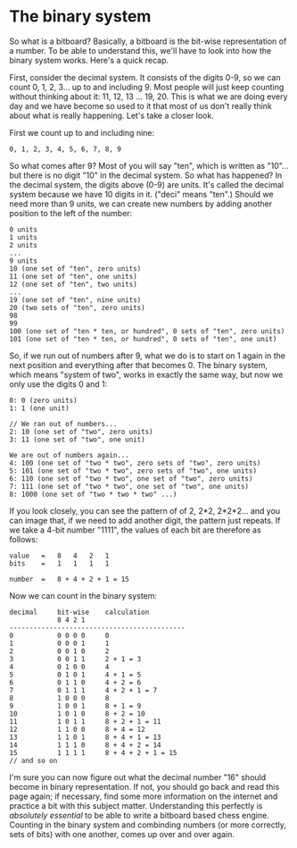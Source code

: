 # The binary system

So what is a bitboard? Basically, a bitboard is the bit-wise representation
of a number. To be able to understand this, we'll have to look into how
the binary system works. Here's a quick recap.

First, consider the decimal system. It consists of the digits 0-9, so we
can count 0, 1, 2, 3... up to and including 9. Most people will just keep
counting without thinking about it: 11, 12, 13 ... 19, 20. This is what we
are doing every day and we have become so used to it that most of us don't
really think about what is really happening. Let's take a closer look.

First we count up to and including nine:
```rust,ignore
0, 1, 2, 3, 4, 5, 6, 7, 8, 9
```

So what comes after 9? Most of you will say "ten", which is written as
"10"... but there is no digit "10" in the decimal system. So what has
happened? In the decimal system, the digits above (0-9) are units. It's
called the decimal system because we have 10 digits in it. ("deci" means
"ten".) Should we need more than 9 units, we can create new numbers by
adding another position to the left of the number:

```rust,ignore
0 units
1 units
2 units
...
9 units
10 (one set of "ten", zero units)
11 (one set of "ten", one units)
12 (one set of "ten", two units)
...
19 (one set of "ten", nine units)
20 (two sets of "ten", zero units)
98
99
100 (one set of "ten * ten, or hundred", 0 sets of "ten", zero units)
101 (one set of "ten * ten, or hundred", 0 sets of "ten", one unit)
```

So, if we run out of numbers after 9, what we do is to start on 1 again in
the next position and everything after that becomes 0. The binary system,
which means "system of two", works in exactly the same way, but now we only
use the digits 0 and 1:

```rust,ignore
0: 0 (zero units)
1: 1 (one unit)

// We ran out of numbers...
2: 10 (one set of "two", zero units)
3: 11 (one set of "two", one unit)

We are out of numbers again...
4: 100 (one set of "two * two", zero sets of "two", zero units)
5: 101 (one set of "two * two", zero sets of "two", one units)
6: 110 (one set of "two * two", one set of "two", zero units)
7: 111 (one set of "two * two", one set of "two", one units)
8: 1000 (one set of "two * two * two" ...)
```

If you look closely, you can see the pattern of of 2, 2\*2, 2\*2\*2... and you
can image that, if we need to add another digit, the pattern just repeats.
If we take a 4-bit number "1111", the values of each bit are therefore as
follows:

```rust,ignore
value   =   8   4   2   1
bits    =   1   1   1   1

number  =   8 + 4 + 2 + 1 = 15
```

Now we can count in the binary system:

```rust,ignore
decimal     bit-wise    calculation
            8 4 2 1
--------------------------------------------
0           0 0 0 0     0 
1           0 0 0 1     1
2           0 0 1 0     2
3           0 0 1 1     2 + 1 = 3
4           0 1 0 0     4
5           0 1 0 1     4 + 1 = 5
6           0 1 1 0     4 + 2 = 6
7           0 1 1 1     4 + 2 + 1 = 7
8           1 0 0 0     8
9           1 0 0 1     8 + 1 = 9
10          1 0 1 0     8 + 2 = 10
11          1 0 1 1     8 + 2 + 1 = 11
12          1 1 0 0     8 + 4 = 12
13          1 1 0 1     8 + 4 + 1 = 13
14          1 1 1 0     8 + 4 + 2 = 14
15          1 1 1 1     8 + 4 + 2 + 1 = 15
// and so on
```

I'm sure you can now figure out what the decimal number "16" should become
in binary representation. If not, you should go back and read this page
again; if necessary, find some more information on the internet and
practice a bit with this subject matter. Understanding this perfectly is
*absolutely essential* to be able to write a bitboard based chess engine.
Counting in the binary system and combinding numbers (or more correctly,
sets of bits) with one another, comes up over and over again.